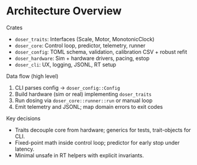 # Architecture Overview

Crates

- `doser_traits`: Interfaces (Scale, Motor, MonotonicClock)
- `doser_core`: Control loop, predictor, telemetry, runner
- `doser_config`: TOML schema, validation, calibration CSV + robust refit
- `doser_hardware`: Sim + hardware drivers, pacing, estop
- `doser_cli`: UX, logging, JSONL, RT setup

Data flow (high level)

1. CLI parses config → `doser_config::Config`
2. Build hardware (sim or real) implementing `doser_traits`
3. Run dosing via `doser_core::runner::run` or manual loop
4. Emit telemetry and JSONL; map domain errors to exit codes

Key decisions

- Traits decouple core from hardware; generics for tests, trait-objects for CLI.
- Fixed-point math inside control loop; predictor for early stop under latency.
- Minimal unsafe in RT helpers with explicit invariants.
